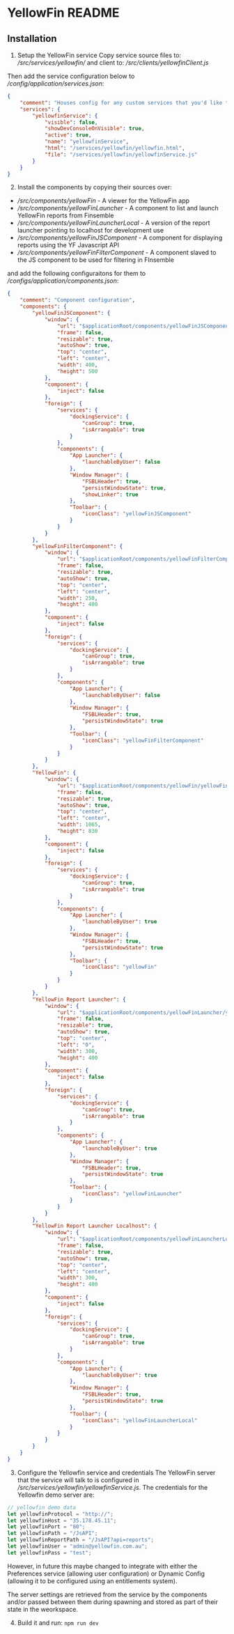# YellowFin README 

## Installation 

1) Setup the YellowFin service
Copy service source files to: */src/services/yellowfin/*
and client to:                */src/clients/yellowfinClient.js*

Then add the service configuration below to */config/application/services.json*:
```json
{
    "comment": "Houses config for any custom services that you'd like to import into Finsemble.",
    "services": {
        "yellowfinService": {
            "visible": false,
            "showDevConsoleOnVisible": true,
            "active": true,
            "name": "yellowfinService",
            "html": "/services/yellowfin/yellowfin.html",
            "file": "/services/yellowfin/yellowfinService.js"
        }
    }
}
```

2) Install the components by copying their sources over:
- */src/components/yellowFin*                - A viewer for the YellowFin app
- */src/components/yellowFinLauncher*        - A component to list and launch YellowFin reports from Finsemble 
- */src/components/yellowFinLauncherLocal*   - A version of the report launcher pointing to localhost for development use 
- */src/components/yellowFinJSComponent*     - A component for displaying reports using the YF Javascript API 
- */src/components/yellowFinFilterComponent* - A component slaved to the JS component to be used for filtering in FInsemble 

and add the following configuraitons for them to */configs/application/components.json*:
```JSON
{
    "comment": "Component configuration",
    "components": {
        "yellowFinJSComponent": {
            "window": {
                "url": "$applicationRoot/components/yellowFinJSComponent/yellowFinJSComponent.html",
                "frame": false,
                "resizable": true,
                "autoShow": true,
                "top": "center",
                "left": "center",
                "width": 400,
                "height": 500
            },
            "component": {
                "inject": false
            },
            "foreign": {
                "services": {
                    "dockingService": {
                        "canGroup": true,
                        "isArrangable": true
                    }
                },
                "components": {
                    "App Launcher": {
                        "launchableByUser": false
                    },
                    "Window Manager": {
                        "FSBLHeader": true,
                        "persistWindowState": true,
                        "showLinker": true
                    },
                    "Toolbar": {
                        "iconClass": "yellowFinJSComponent"
                    }
                }
            }
        },
        "yellowFinFilterComponent": {
            "window": {
                "url": "$applicationRoot/components/yellowFinFilterComponent/yellowFinFilterComponent.html",
                "frame": false,
                "resizable": true,
                "autoShow": true,
                "top": "center",
                "left": "center",
                "width": 250,
                "height": 400
            },
            "component": {
                "inject": false
            },
            "foreign": {
                "services": {
                    "dockingService": {
                        "canGroup": true,
                        "isArrangable": true
                    }
                },
                "components": {
                    "App Launcher": {
                        "launchableByUser": false
                    },
                    "Window Manager": {
                        "FSBLHeader": true,
                        "persistWindowState": true
                    },
                    "Toolbar": {
                        "iconClass": "yellowFinFilterComponent"
                    }
                }
            }
        },
        "YellowFin": {
            "window": {
                "url": "$applicationRoot/components/yellowFin/yellowFin.html",
                "frame": false,
                "resizable": true,
                "autoShow": true,
                "top": "center",
                "left": "center",
                "width": 1065,
                "height": 830
            },
            "component": {
                "inject": false
            },
            "foreign": {
                "services": {
                    "dockingService": {
                        "canGroup": true,
                        "isArrangable": true
                    }
                },
                "components": {
                    "App Launcher": {
                        "launchableByUser": true
                    },
                    "Window Manager": {
                        "FSBLHeader": true,
                        "persistWindowState": true
                    },
                    "Toolbar": {
                        "iconClass": "yellowFin"
                    }
                }
            }
        },
        "YellowFin Report Launcher": {
            "window": {
                "url": "$applicationRoot/components/yellowFinLauncher/yellowFinLauncher.html",
                "frame": false,
                "resizable": true,
                "autoShow": true,
                "top": "center",
                "left": "0",
                "width": 300,
                "height": 400
            },
            "component": {
                "inject": false
            },
            "foreign": {
                "services": {
                    "dockingService": {
                        "canGroup": true,
                        "isArrangable": true
                    }
                },
                "components": {
                    "App Launcher": {
                        "launchableByUser": true
                    },
                    "Window Manager": {
                        "FSBLHeader": true,
                        "persistWindowState": true
                    },
                    "Toolbar": {
                        "iconClass": "yellowFinLauncher"
                    }
                }
            }
        },
        "YellowFin Report Launcher Localhost": {
            "window": {
                "url": "$applicationRoot/components/yellowFinLauncherLocal/yellowFinLauncherLocal.html",
                "frame": false,
                "resizable": true,
                "autoShow": true,
                "top": "center",
                "left": "center",
                "width": 300,
                "height": 400
            },
            "component": {
                "inject": false
            },
            "foreign": {
                "services": {
                    "dockingService": {
                        "canGroup": true,
                        "isArrangable": true
                    }
                },
                "components": {
                    "App Launcher": {
                        "launchableByUser": true
                    },
                    "Window Manager": {
                        "FSBLHeader": true,
                        "persistWindowState": true
                    },
                    "Toolbar": {
                        "iconClass": "yellowFinLauncherLocal"
                    }
                }
            }
        }
    }
}
```

3) Configure the Yellowfin service and credentials
The YellowFin server that the service will talk to is configured in */src/services/yellowfin/yellowfinService.js*. The credentials for the Yellowfin demo server are:

```javascript
// yellowfin demo data
let yellowfinProtocol = "http://";
let yellowfinHost = "35.178.45.11";
let yellowfinPort = "80";
let yellowfinPath = "/JsAPI";
let yellowfinReportPath = "/JsAPI?api=reports";
let yellowfinUser = "admin@yellowfin.com.au";
let yellowfinPass = "test";
```

However, in future this maybe changed to integrate with either the Preferences service (allowing user configuration) or Dynamic Config (allowing it to be configured using an entitlements system).

The server settings are retrieved from the service by the components and/or passed between them during spawning and stored as part of their state in the weorkspace.

4) Build it and run: `npm run dev`